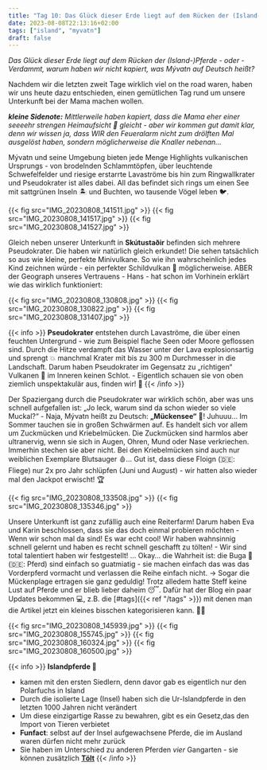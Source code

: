 ```yaml
---
title: "Tag 10: Das Glück dieser Erde liegt auf dem Rücken der (Island-)Pferde"
date: 2023-08-08T22:13:16+02:00
tags: ["island", "myvatn"]
draft: false
---
```


*Das Glück dieser Erde liegt auf dem Rücken der (Island-)Pferde - oder - Verdammt, warum haben wir nicht kapiert, was Mývatn auf Deutsch heißt?*

Nachdem wir die letzten zweit Tage wirklich viel on the road waren, haben wir uns heute dazu entschieden, einen gemütlichen Tag rund um unsere Unterkunft bei der Mama machen wollen. 

_**kleine Sidenote:** Mittlerweile haben kapiert, dass die Mama eher einer seeeehr strengen Heimaufsicht 🧹 gleicht - aber wir kommen gut damit klar, denn wir wissen ja, dass WIR den Feueralarm nicht zum drölften Mal ausgelöst haben, sondern möglicherweise die Knaller nebenan…_

Mývatn und seine Umgebung bieten jede Menge Highlights vulkanischen Ursprungs - von brodelnden Schlammtöpfen, über leuchtende Schwefelfelder und riesige erstarrte Lavaströme bis hin zum Ringwallkrater und Pseudokrater ist alles dabei. All das befindet sich rings um einen See mit sattgrünen Inseln 🏝️ und Buchten, wo tausende Vögel leben 🐦.

{{< fig src="IMG_20230808_141511.jpg" >}}
{{< fig src="IMG_20230808_141517.jpg" >}}
{{< fig src="IMG_20230808_141527.jpg" >}}

Gleich neben unserer Unterkunft in **Skútustaðir** befinden sich mehrere Pseudokrater. Die haben wir natürlich gleich erkundet! Die sehen tatsächlich so aus wie kleine, perfekte Minivulkane. So wie ihn wahrscheinlich jedes Kind zeichnen würde - ein perfekter Schildvulkan 🌋 möglicherweise. ABER der Geograph unseres Vertrauens - Hans - hat schon im Vorhinein erklärt wie das wirklich funktioniert:

{{< fig src="IMG_20230808_130808.jpg" >}}
{{< fig src="IMG_20230808_130822.jpg" >}}
{{< fig src="IMG_20230808_131407.jpg" >}}

{{< info >}}
**Pseudokrater** entstehen durch Lavaströme, die über einen feuchten Untergrund - wie zum Beispiel flache Seen oder Moore geflossen sind. Durch die Hitze verdampft das Wasser unter der Lava explosionsartig und sprengt 💥 manchmal Krater mit bis zu 300 m Durchmesser in die Landschaft. Darum haben Pseudokrater im Gegensatz zu „richtigen“ Vulkanen 🌋 im Inneren keinen Schlot. - Eigentlich schauen sie von oben ziemlich unspektakulär aus, finden wir! 🫣
{{< /info >}}

Der Spaziergang durch die Pseudokrater war wirklich schön, aber was uns schnell aufgefallen ist: „Jo leck, warum sind da schon wieder so viele Muckal?“ - Naja, Mývatn heißt zu Deutsch: **„Mückensee“** 🦟! Juhuuu… Im Sommer tauchen sie in großen Schwärmen auf. Es handelt sich vor allem um Zuckmücken und Kriebelmücken. Die Zuckmücken sind harmlos aber ultranervig, wenn sie sich in Augen, Ohren, Mund oder Nase verkriechen. Immerhin stechen sie aber nicht. Bei den Kriebelmücken sind auch nur weiblichen Exemplare Blutsauger 🩸… Gut ist, dass diese Floign (🇩🇪: Fliege) nur 2x pro Jahr schlüpfen (Juni und August) - wir hatten also wieder mal den Jackpot erwischt! 🏆

{{< fig src="IMG_20230808_133508.jpg" >}}
{{< fig src="IMG_20230808_135346.jpg" >}}

Unsere Unterkunft ist ganz zufällig auch eine Reiterfarm! Darum haben Eva und Karin beschlossen, dass sie das doch einmal probieren möchten - Wenn wir schon mal da sind! Es war echt cool! Wir haben wahnsinnig schnell gelernt und haben es recht schnell geschafft zu tölten! - Wir sind total talentiert haben wir festgestellt! … Okay… die Wahrheit ist: die Buga 🐎 (🇩🇪: Pferd) sind einfach so guatmiatig - sie machen einfach das was das Vorderpferd vormacht und verlassen die Reihe einfach nicht. → Sogar die Mückenplage ertragen sie ganz geduldig! Trotz alledem hatte Steff keine Lust auf Pferde und er blieb lieber daheim 😴. Dafür hat der Blog ein paar Updates bekommen 💻, z.B. die [#tags]({{< ref "/tags" >}}) mit denen man die Artikel jetzt ein kleines bisschen kategorisieren kann. 🎊🥳

{{< fig src="IMG_20230808_145939.jpg" >}}
{{< fig src="IMG_20230808_155745.jpg" >}}
{{< fig src="IMG_20230808_160324.jpg" >}}
{{< fig src="IMG_20230808_160500.jpg" >}}


{{< info >}}
**Islandpferde 🐎**
- kamen mit den ersten Siedlern, denn davor gab es eigentlich nur den Polarfuchs in Island
- Durch die isolierte Lage (Insel) haben sich die Ur-Islandpferde in den letzten 1000 Jahren nicht verändert
- Um diese einzigartige Rasse zu bewahren, gibt es ein Gesetz,das den Import von Tieren verbietet
- **Funfact**: selbst auf der Insel aufgewachsene Pferde, die im Ausland waren dürfen nicht mehr zurück
- Sie haben im Unterschied zu anderen Pferden *vier* Gangarten - sie können zusätzlich [**Tölt**](https://www.youtube.com/watch?v=wGziDugCL9I)
{{< /info >}}
